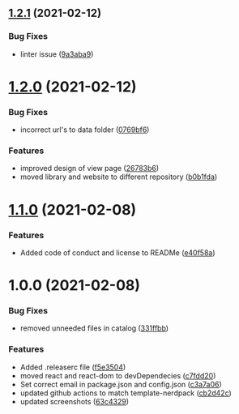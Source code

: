 ## [1.2.1](https://github.com/newrelic/nr1-quickstarts/compare/v1.2.0...v1.2.1) (2021-02-12)


### Bug Fixes

* linter issue ([9a3aba9](https://github.com/newrelic/nr1-quickstarts/commit/9a3aba9d8b504a6e56565f11ca51409e5878ca3f))

# [1.2.0](https://github.com/newrelic/nr1-quickstarts/compare/v1.1.0...v1.2.0) (2021-02-12)


### Bug Fixes

* incorrect url's to data folder ([0769bf6](https://github.com/newrelic/nr1-quickstarts/commit/0769bf6ec2741934dba97f8f42a846eb9612f7bd))


### Features

* improved design of view page ([26783b6](https://github.com/newrelic/nr1-quickstarts/commit/26783b6b32573891d5f976b044d73b7f794d12b1))
* moved library and website to different repository ([b0b1fda](https://github.com/newrelic/nr1-quickstarts/commit/b0b1fda5af35f4ecda3a8dd43d9ac4b2c3b752c6))

# [1.1.0](https://github.com/newrelic/nr1-quickstarts/compare/v1.0.0...v1.1.0) (2021-02-08)


### Features

* Added code of conduct and license to READMe ([e40f58a](https://github.com/newrelic/nr1-quickstarts/commit/e40f58afb33a909f46ec74c4292cb46f5caf6a32))

# 1.0.0 (2021-02-08)


### Bug Fixes

* removed unneeded files in catalog ([331ffbb](https://github.com/newrelic/nr1-quickstarts/commit/331ffbb5f0339bc113531db118ceec0b44d29c7b))


### Features

* Added .releaserc file ([f5e3504](https://github.com/newrelic/nr1-quickstarts/commit/f5e3504036bfed350dc51d9bdd1a535fbba04109))
* moved react and react-dom to devDependecies ([c7fdd20](https://github.com/newrelic/nr1-quickstarts/commit/c7fdd205917c66be534f7df1152f06a2eb43d7b2))
* Set correct email in package.json and config.json ([c3a7a06](https://github.com/newrelic/nr1-quickstarts/commit/c3a7a06c75d7250d09ef4bbe431145ae2716d391))
* updated github actions to match template-nerdpack ([cb2d42c](https://github.com/newrelic/nr1-quickstarts/commit/cb2d42cca8f68ccf0f6a12afee0d0b93cfeadfe2))
* updated screenshots ([63c4329](https://github.com/newrelic/nr1-quickstarts/commit/63c4329f491ede67addc183d6b55f3e166af4fe2))
